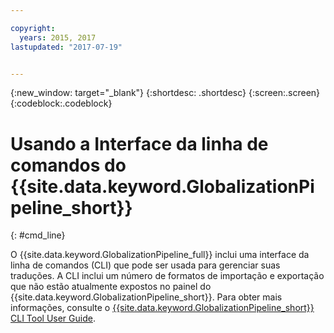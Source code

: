 ```yaml
---

copyright:
  years: 2015, 2017
lastupdated: "2017-07-19"


---
```


{:new_window: target="_blank"}
{:shortdesc: .shortdesc}
{:screen:.screen}
{:codeblock:.codeblock}

# Usando a Interface da linha de comandos do {{site.data.keyword.GlobalizationPipeline_short}}
{: #cmd_line}

O {{site.data.keyword.GlobalizationPipeline_full}} inclui uma interface da linha de comandos (CLI) que pode ser usada para gerenciar suas traduções. A CLI inclui um número de formatos de importação e exportação que não estão atualmente expostos no painel do {{site.data.keyword.GlobalizationPipeline_short}}. Para
obter mais informações, consulte o [{{site.data.keyword.GlobalizationPipeline_short}} CLI Tool User Guide](https://github.com/IBM-Bluemix/gp-java-tools/tree/f89b577481dd7973d751dc5baca54a196efafc98/gp-cli).

